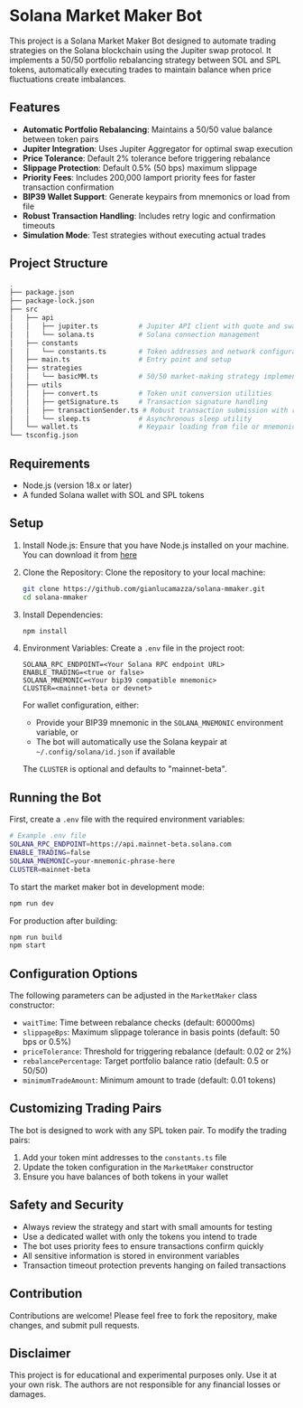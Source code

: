 # Solana Market Maker Bot

This project is a Solana Market Maker Bot designed to automate trading strategies on the Solana blockchain using the Jupiter swap protocol. It implements a 50/50 portfolio rebalancing strategy between SOL and SPL tokens, automatically executing trades to maintain balance when price fluctuations create imbalances.

## Features

- **Automatic Portfolio Rebalancing**: Maintains a 50/50 value balance between token pairs
- **Jupiter Integration**: Uses Jupiter Aggregator for optimal swap execution
- **Price Tolerance**: Default 2% tolerance before triggering rebalance
- **Slippage Protection**: Default 0.5% (50 bps) maximum slippage
- **Priority Fees**: Includes 200,000 lamport priority fees for faster transaction confirmation
- **BIP39 Wallet Support**: Generate keypairs from mnemonics or load from file
- **Robust Transaction Handling**: Includes retry logic and confirmation timeouts
- **Simulation Mode**: Test strategies without executing actual trades

## Project Structure

```bash
.
├── package.json
├── package-lock.json
├── src
│   ├── api
│   │   ├── jupiter.ts          # Jupiter API client with quote and swap functionality
│   │   └── solana.ts           # Solana connection management
│   ├── constants
│   │   └── constants.ts        # Token addresses and network configuration
│   ├── main.ts                 # Entry point and setup
│   ├── strategies
│   │   └── basicMM.ts          # 50/50 market-making strategy implementation
│   ├── utils
│   │   ├── convert.ts          # Token unit conversion utilities
│   │   ├── getSignature.ts     # Transaction signature handling
│   │   ├── transactionSender.ts # Robust transaction submission with retry logic
│   │   └── sleep.ts            # Asynchronous sleep utility
│   └── wallet.ts               # Keypair loading from file or mnemonic
└── tsconfig.json
```

## Requirements

- Node.js (version 18.x or later)
- A funded Solana wallet with SOL and SPL tokens

## Setup

1. Install Node.js: Ensure that you have Node.js installed on your machine. You can download it from [here](https://nodejs.org/)
2. Clone the Repository: Clone the repository to your local machine:
    ```bash
    git clone https://github.com/gianlucamazza/solana-mmaker.git
    cd solana-mmaker
    ```
3. Install Dependencies:
    ```bash
    npm install
    ```
4. Environment Variables: Create a `.env` file in the project root:
    ```
    SOLANA_RPC_ENDPOINT=<Your Solana RPC endpoint URL>
    ENABLE_TRADING=<true or false>
    SOLANA_MNEMONIC=<Your bip39 compatible mnemonic>
    CLUSTER=<mainnet-beta or devnet>
    ```
    For wallet configuration, either:
    - Provide your BIP39 mnemonic in the `SOLANA_MNEMONIC` environment variable, or
    - The bot will automatically use the Solana keypair at `~/.config/solana/id.json` if available
    
    The `CLUSTER` is optional and defaults to "mainnet-beta".

## Running the Bot

First, create a `.env` file with the required environment variables:

```bash
# Example .env file
SOLANA_RPC_ENDPOINT=https://api.mainnet-beta.solana.com
ENABLE_TRADING=false
SOLANA_MNEMONIC=your-mnemonic-phrase-here
CLUSTER=mainnet-beta
```

To start the market maker bot in development mode:

```bash
npm run dev
```

For production after building:

```bash
npm run build
npm start
```

## Configuration Options

The following parameters can be adjusted in the `MarketMaker` class constructor:

- `waitTime`: Time between rebalance checks (default: 60000ms)
- `slippageBps`: Maximum slippage tolerance in basis points (default: 50 bps or 0.5%)
- `priceTolerance`: Threshold for triggering rebalance (default: 0.02 or 2%)
- `rebalancePercentage`: Target portfolio balance ratio (default: 0.5 or 50/50)
- `minimumTradeAmount`: Minimum amount to trade (default: 0.01 tokens)

## Customizing Trading Pairs

The bot is designed to work with any SPL token pair. To modify the trading pairs:

1. Add your token mint addresses to the `constants.ts` file
2. Update the token configuration in the `MarketMaker` constructor
3. Ensure you have balances of both tokens in your wallet

## Safety and Security

- Always review the strategy and start with small amounts for testing
- Use a dedicated wallet with only the tokens you intend to trade
- The bot uses priority fees to ensure transactions confirm quickly
- All sensitive information is stored in environment variables
- Transaction timeout protection prevents hanging on failed transactions

## Contribution
Contributions are welcome! Please feel free to fork the repository, make changes, and submit pull requests.

## Disclaimer
This project is for educational and experimental purposes only. Use it at your own risk. The authors are not responsible for any financial losses or damages.